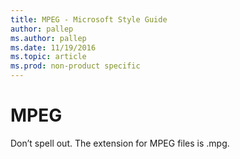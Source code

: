 ```yaml
---
title: MPEG - Microsoft Style Guide
author: pallep
ms.author: pallep
ms.date: 11/19/2016
ms.topic: article
ms.prod: non-product specific
---
```


# MPEG

Don’t spell out. The extension for MPEG files is .mpg.
